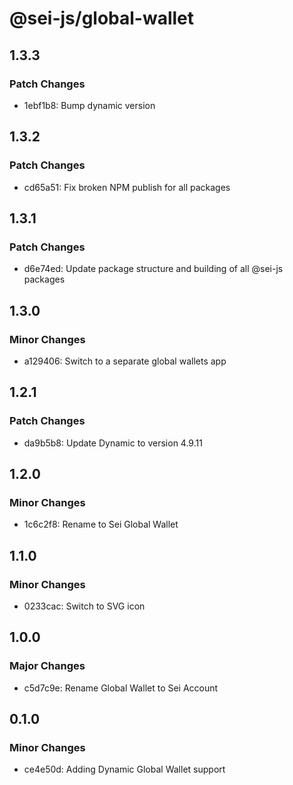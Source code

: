 # @sei-js/global-wallet

## 1.3.3

### Patch Changes

- 1ebf1b8: Bump dynamic version

## 1.3.2

### Patch Changes

- cd65a51: Fix broken NPM publish for all packages

## 1.3.1

### Patch Changes

- d6e74ed: Update package structure and building of all @sei-js packages

## 1.3.0

### Minor Changes

- a129406: Switch to a separate global wallets app

## 1.2.1

### Patch Changes

- da9b5b8: Update Dynamic to version 4.9.11

## 1.2.0

### Minor Changes

- 1c6c2f8: Rename to Sei Global Wallet

## 1.1.0

### Minor Changes

- 0233cac: Switch to SVG icon

## 1.0.0

### Major Changes

- c5d7c9e: Rename Global Wallet to Sei Account

## 0.1.0

### Minor Changes

- ce4e50d: Adding Dynamic Global Wallet support

